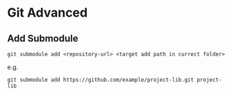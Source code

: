 # Git Advanced


## Add Submodule
```
git submodule add <repository-url> <target add path in currect folder>
```

e.g.
```
git submodule add https://github.com/example/project-lib.git project-lib
```

##
